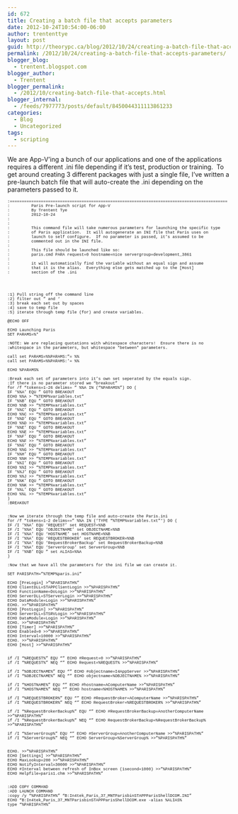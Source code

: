 ```yaml
---
id: 672
title: Creating a batch file that accepts parameters
date: 2012-10-24T10:54:00-06:00
author: trententtye
layout: post
guid: http://theorypc.ca/blog/2012/10/24/creating-a-batch-file-that-accepts-parameters/
permalink: /2012/10/24/creating-a-batch-file-that-accepts-parameters/
blogger_blog:
  - trentent.blogspot.com
blogger_author:
  - Trentent
blogger_permalink:
  - /2012/10/creating-batch-file-that-accepts.html
blogger_internal:
  - /feeds/7977773/posts/default/8450044311113861233
categories:
  - Blog
  - Uncategorized
tags:
  - scripting
---
```

We are App-V&#8217;ing a bunch of our applications and one of the applications requires a different .ini file depending if it&#8217;s test, production or training. &nbsp;To get around creating 3 different packages with just a single file, I&#8217;ve written a pre-launch batch file that will auto-create the .ini depending on the parameters passed to it.

<div>
  <span style="font-family: Courier New, Courier, monospace; font-size: xx-small;">:===========================================================================================</span>
</div>

<div>
  <span style="font-family: Courier New, Courier, monospace; font-size: xx-small;">: &nbsp; &nbsp; &nbsp; &nbsp; Paris Pre-launch script for App-V</span>
</div>

<div>
  <span style="font-family: Courier New, Courier, monospace; font-size: xx-small;">: &nbsp; &nbsp; &nbsp; &nbsp; By Trentent Tye</span>
</div>

<div>
  <span style="font-family: Courier New, Courier, monospace; font-size: xx-small;">: &nbsp; &nbsp; &nbsp; &nbsp; 2012-10-24</span>
</div>

<div>
  <span style="font-family: Courier New, Courier, monospace; font-size: xx-small;">:</span>
</div>

<div>
  <span style="font-family: Courier New, Courier, monospace; font-size: xx-small;">:</span>
</div>

<div>
  <span style="font-family: Courier New, Courier, monospace; font-size: xx-small;">: &nbsp; &nbsp; &nbsp; &nbsp; This command file will take numerous parameters for launching the specific type</span>
</div>

<div>
  <span style="font-family: Courier New, Courier, monospace; font-size: xx-small;">: &nbsp; &nbsp; &nbsp; &nbsp; of Paris application. &nbsp;It will autogenerate an INI file that Paris uses on</span>
</div>

<div>
  <span style="font-family: Courier New, Courier, monospace; font-size: xx-small;">: &nbsp; &nbsp; &nbsp; &nbsp; launch to self configure. &nbsp;If no parameter is passed, it&#8217;s assumed to be</span>
</div>

<div>
  <span style="font-family: Courier New, Courier, monospace; font-size: xx-small;">: &nbsp; &nbsp; &nbsp; &nbsp; commented out in the INI file.</span>
</div>

<div>
  <span style="font-family: Courier New, Courier, monospace; font-size: xx-small;">:&nbsp;</span>
</div>

<div>
  <span style="font-family: Courier New, Courier, monospace; font-size: xx-small;">: &nbsp; &nbsp; &nbsp; &nbsp; This file should be launched like so:</span>
</div>

<div>
  <span style="font-family: Courier New, Courier, monospace; font-size: xx-small;">: &nbsp; &nbsp; &nbsp; &nbsp; paris.cmd PARA request=0 hostname=nice servergroup=development_3861</span>
</div>

<div>
  <span style="font-family: Courier New, Courier, monospace; font-size: xx-small;">:</span>
</div>

<div>
  <span style="font-family: Courier New, Courier, monospace; font-size: xx-small;">: &nbsp; &nbsp; &nbsp; &nbsp; it will automatically find the variable without an equal sign and assume</span>
</div>

<div>
  <span style="font-family: Courier New, Courier, monospace; font-size: xx-small;">: &nbsp; &nbsp; &nbsp; &nbsp; that it is the alias. &nbsp;Everything else gets matched up to the [Host]</span>
</div>

<div>
  <span style="font-family: Courier New, Courier, monospace; font-size: xx-small;">: &nbsp; &nbsp; &nbsp; &nbsp; section of the .ini</span>
</div>

<div>
  <span style="font-family: Courier New, Courier, monospace; font-size: xx-small;"><br /></span>
</div>

<div>
  <span style="font-family: Courier New, Courier, monospace; font-size: xx-small;"><br /></span>
</div>

<div>
  <span style="font-family: Courier New, Courier, monospace; font-size: xx-small;"><br /></span>
</div>

<div>
  <span style="font-family: Courier New, Courier, monospace; font-size: xx-small;"><br /></span>
</div>

<div>
  <span style="font-family: Courier New, Courier, monospace; font-size: xx-small;">:1) Pull string off the command line</span>
</div>

<div>
  <span style="font-family: Courier New, Courier, monospace; font-size: xx-small;">:2) filter out &#8221; and &#8216;</span>
</div>

<div>
  <span style="font-family: Courier New, Courier, monospace; font-size: xx-small;">:3) break each set out by spaces</span>
</div>

<div>
  <span style="font-family: Courier New, Courier, monospace; font-size: xx-small;">:4) save to temp file</span>
</div>

<div>
  <span style="font-family: Courier New, Courier, monospace; font-size: xx-small;">:5) iterate through temp file (for) and create variables.</span>
</div>

<div>
  <span style="font-family: Courier New, Courier, monospace; font-size: xx-small;"><br /></span>
</div>

<div>
  <span style="font-family: Courier New, Courier, monospace; font-size: xx-small;">@ECHO OFF</span>
</div>

<div>
  <span style="font-family: Courier New, Courier, monospace; font-size: xx-small;"><br /></span>
</div>

<div>
  <span style="font-family: Courier New, Courier, monospace; font-size: xx-small;">ECHO Launching Paris</span>
</div>

<div>
  <span style="font-family: Courier New, Courier, monospace; font-size: xx-small;">SET PARAMS=%*</span>
</div>

<div>
  <span style="font-family: Courier New, Courier, monospace; font-size: xx-small;"><br /></span>
</div>

<div>
  <span style="font-family: Courier New, Courier, monospace; font-size: xx-small;">:NOTE: We are replacing quotations with whitespace characters! &nbsp;Ensure there is no</span>
</div>

<div>
  <span style="font-family: Courier New, Courier, monospace; font-size: xx-small;">:whitespace in the parameters, but whitespace *between* parameters.</span>
</div>

<div>
  <span style="font-family: Courier New, Courier, monospace; font-size: xx-small;"><br /></span>
</div>

<div>
  <span style="font-family: Courier New, Courier, monospace; font-size: xx-small;">call set PARAMS=%%PARAMS:&#8221;= %%</span>
</div>

<div>
  <span style="font-family: Courier New, Courier, monospace; font-size: xx-small;">call set PARAMS=%%PARAMS:&#8217;= %%</span>
</div>

<div>
  <span style="font-family: Courier New, Courier, monospace; font-size: xx-small;"><br /></span>
</div>

<div>
  <span style="font-family: Courier New, Courier, monospace; font-size: xx-small;">ECHO %PARAMS%</span>
</div>

<div>
  <span style="font-family: Courier New, Courier, monospace; font-size: xx-small;"><br /></span>
</div>

<div>
  <span style="font-family: Courier New, Courier, monospace; font-size: xx-small;">:Break each set of parameters into it&#8217;s own set seperated by the equals sign.</span>
</div>

<div>
  <span style="font-family: Courier New, Courier, monospace; font-size: xx-small;">:If there is no parameter stored we &#8220;breakout&#8221;</span>
</div>

<div>
  <span style="font-family: Courier New, Courier, monospace; font-size: xx-small;">for /f &#8220;tokens=1-26 delims= &#8221; %%A IN (&#8220;%PARAMS%&#8221;) DO (</span>
</div>

<div>
  <span style="font-family: Courier New, Courier, monospace; font-size: xx-small;">IF &#8216;%%A&#8217; EQU &#8221; GOTO BREAKOUT</span>
</div>

<div>
  <span style="font-family: Courier New, Courier, monospace; font-size: xx-small;">ECHO %%A > &#8220;%TEMP%variables.txt&#8221;</span>
</div>

<div>
  <span style="font-family: Courier New, Courier, monospace; font-size: xx-small;">IF &#8216;%%B&#8217; EQU &#8221; GOTO BREAKOUT</span>
</div>

<div>
  <span style="font-family: Courier New, Courier, monospace; font-size: xx-small;">ECHO %%B >> &#8220;%TEMP%variables.txt&#8221;</span>
</div>

<div>
  <span style="font-family: Courier New, Courier, monospace; font-size: xx-small;">IF &#8216;%%C&#8217; EQU &#8221; GOTO BREAKOUT</span>
</div>

<div>
  <span style="font-family: Courier New, Courier, monospace; font-size: xx-small;">ECHO %%C >> &#8220;%TEMP%variables.txt&#8221;</span>
</div>

<div>
  <span style="font-family: Courier New, Courier, monospace; font-size: xx-small;">IF &#8216;%%D&#8217; EQU &#8221; GOTO BREAKOUT</span>
</div>

<div>
  <span style="font-family: Courier New, Courier, monospace; font-size: xx-small;">ECHO %%D >> &#8220;%TEMP%variables.txt&#8221;</span>
</div>

<div>
  <span style="font-family: Courier New, Courier, monospace; font-size: xx-small;">IF &#8216;%%E&#8217; EQU &#8221; GOTO BREAKOUT</span>
</div>

<div>
  <span style="font-family: Courier New, Courier, monospace; font-size: xx-small;">ECHO %%E >> &#8220;%TEMP%variables.txt&#8221;</span>
</div>

<div>
  <span style="font-family: Courier New, Courier, monospace; font-size: xx-small;">IF &#8216;%%F&#8217; EQU &#8221; GOTO BREAKOUT</span>
</div>

<div>
  <span style="font-family: Courier New, Courier, monospace; font-size: xx-small;">ECHO %%F >> &#8220;%TEMP%variables.txt&#8221;</span>
</div>

<div>
  <span style="font-family: Courier New, Courier, monospace; font-size: xx-small;">IF &#8216;%%G&#8217; EQU &#8221; GOTO BREAKOUT</span>
</div>

<div>
  <span style="font-family: Courier New, Courier, monospace; font-size: xx-small;">ECHO %%G >> &#8220;%TEMP%variables.txt&#8221;</span>
</div>

<div>
  <span style="font-family: Courier New, Courier, monospace; font-size: xx-small;">IF &#8216;%%H&#8217; EQU &#8221; GOTO BREAKOUT</span>
</div>

<div>
  <span style="font-family: Courier New, Courier, monospace; font-size: xx-small;">ECHO %%H >> &#8220;%TEMP%variables.txt&#8221;</span>
</div>

<div>
  <span style="font-family: Courier New, Courier, monospace; font-size: xx-small;">IF &#8216;%%I&#8217; EQU &#8221; GOTO BREAKOUT</span>
</div>

<div>
  <span style="font-family: Courier New, Courier, monospace; font-size: xx-small;">ECHO %%I >> &#8220;%TEMP%variables.txt&#8221;</span>
</div>

<div>
  <span style="font-family: Courier New, Courier, monospace; font-size: xx-small;">IF &#8216;%%J&#8217; EQU &#8221; GOTO BREAKOUT</span>
</div>

<div>
  <span style="font-family: Courier New, Courier, monospace; font-size: xx-small;">ECHO %%J >> &#8220;%TEMP%variables.txt&#8221;</span>
</div>

<div>
  <span style="font-family: Courier New, Courier, monospace; font-size: xx-small;">IF &#8216;%%K&#8217; EQU &#8221; GOTO BREAKOUT</span>
</div>

<div>
  <span style="font-family: Courier New, Courier, monospace; font-size: xx-small;">ECHO %%K >> &#8220;%TEMP%variables.txt&#8221;</span>
</div>

<div>
  <span style="font-family: Courier New, Courier, monospace; font-size: xx-small;">IF &#8216;%%L&#8217; EQU &#8221; GOTO BREAKOUT</span>
</div>

<div>
  <span style="font-family: Courier New, Courier, monospace; font-size: xx-small;">ECHO %%L >> &#8220;%TEMP%variables.txt&#8221;</span>
</div>

<div>
  <span style="font-family: Courier New, Courier, monospace; font-size: xx-small;">)</span>
</div>

<div>
  <span style="font-family: Courier New, Courier, monospace; font-size: xx-small;">:BREAKOUT</span>
</div>

<div>
  <span style="font-family: Courier New, Courier, monospace; font-size: xx-small;"><br /></span>
</div>

<div>
  <span style="font-family: Courier New, Courier, monospace; font-size: xx-small;"><br /></span>
</div>

<div>
  <span style="font-family: Courier New, Courier, monospace; font-size: xx-small;">:Now we iterate through the temp file and auto-create the Paris.ini</span>
</div>

<div>
  <span style="font-family: Courier New, Courier, monospace; font-size: xx-small;">for /f &#8220;tokens=1-2 delims==&#8221; %%A IN (&#8216;TYPE &#8220;%TEMP%variables.txt&#8221;&#8216;) DO (</span>
</div>

<div>
  <span style="font-family: Courier New, Courier, monospace; font-size: xx-small;">IF /I &#8216;%%A&#8217; EQU &#8216;REQUEST&#8217; set REQUEST=%%B</span>
</div>

<div>
  <span style="font-family: Courier New, Courier, monospace; font-size: xx-small;">IF /I &#8216;%%A&#8217; EQU &#8216;OBJECTNAME&#8217; set OBJECTNAME=%%B</span>
</div>

<div>
  <span style="font-family: Courier New, Courier, monospace; font-size: xx-small;">IF /I &#8216;%%A&#8217; EQU &#8216;HOSTNAME&#8217; set HOSTNAME=%%B</span>
</div>

<div>
  <span style="font-family: Courier New, Courier, monospace; font-size: xx-small;">IF /I &#8216;%%A&#8217; EQU &#8216;REQUESTBROKER&#8217; set REQUESTBROKER=%%B</span>
</div>

<div>
  <span style="font-family: Courier New, Courier, monospace; font-size: xx-small;">IF /I &#8216;%%A&#8217; EQU &#8216;RequestBrokerBackup&#8217; set RequestBrokerBackup=%%B</span>
</div>

<div>
  <span style="font-family: Courier New, Courier, monospace; font-size: xx-small;">IF /I &#8216;%%A&#8217; EQU &#8216;ServerGroup&#8217; set ServerGroup=%%B</span>
</div>

<div>
  <span style="font-family: Courier New, Courier, monospace; font-size: xx-small;">IF /I &#8216;%%B&#8217; EQU &#8221; set ALIAS=%%A</span>
</div>

<div>
  <span style="font-family: Courier New, Courier, monospace; font-size: xx-small;">)</span>
</div>

<div>
  <span style="font-family: Courier New, Courier, monospace; font-size: xx-small;"><br /></span>
</div>

<div>
  <span style="font-family: Courier New, Courier, monospace; font-size: xx-small;">:Now that we have all the parameters for the ini file we can create it.</span>
</div>

<div>
  <span style="font-family: Courier New, Courier, monospace; font-size: xx-small;"><br /></span>
</div>

<div>
  <span style="font-family: Courier New, Courier, monospace; font-size: xx-small;">SET PARISPATH=&#8221;%TEMP%paris.ini&#8221;</span>
</div>

<div>
  <span style="font-family: Courier New, Courier, monospace; font-size: xx-small;"><br /></span>
</div>

<div>
  <span style="font-family: Courier New, Courier, monospace; font-size: xx-small;">ECHO [PreLogin] >&#8221;%PARISPATH%&#8221;</span>
</div>

<div>
  <span style="font-family: Courier New, Courier, monospace; font-size: xx-small;">ECHO ClientDLL=STAPPClientLogin >>&#8221;%PARISPATH%&#8221;</span>
</div>

<div>
  <span style="font-family: Courier New, Courier, monospace; font-size: xx-small;">ECHO FunctionName=DoLogin >>&#8221;%PARISPATH%&#8221;</span>
</div>

<div>
  <span style="font-family: Courier New, Courier, monospace; font-size: xx-small;">ECHO ServerDLL=STServerLogin >>&#8221;%PARISPATH%&#8221;</span>
</div>

<div>
  <span style="font-family: Courier New, Courier, monospace; font-size: xx-small;">ECHO DataModule=Login >>&#8221;%PARISPATH%&#8221;</span>
</div>

<div>
  <span style="font-family: Courier New, Courier, monospace; font-size: xx-small;">ECHO. >>&#8221;%PARISPATH%&#8221;</span>
</div>

<div>
  <span style="font-family: Courier New, Courier, monospace; font-size: xx-small;">ECHO [PostLogin] >>&#8221;%PARISPATH%&#8221;</span>
</div>

<div>
  <span style="font-family: Courier New, Courier, monospace; font-size: xx-small;">ECHO ServerDLL=STSRVLogin >>&#8221;%PARISPATH%&#8221;</span>
</div>

<div>
  <span style="font-family: Courier New, Courier, monospace; font-size: xx-small;">ECHO DataModule=Login >>&#8221;%PARISPATH%&#8221;</span>
</div>

<div>
  <span style="font-family: Courier New, Courier, monospace; font-size: xx-small;">ECHO. >>&#8221;%PARISPATH%&#8221;</span>
</div>

<div>
  <span style="font-family: Courier New, Courier, monospace; font-size: xx-small;">ECHO [Timer] >>&#8221;%PARISPATH%&#8221;</span>
</div>

<div>
  <span style="font-family: Courier New, Courier, monospace; font-size: xx-small;">ECHO Enabled=0 >>&#8221;%PARISPATH%&#8221;</span>
</div>

<div>
  <span style="font-family: Courier New, Courier, monospace; font-size: xx-small;">ECHO Interval=10000 >>&#8221;%PARISPATH%&#8221;</span>
</div>

<div>
  <span style="font-family: Courier New, Courier, monospace; font-size: xx-small;">ECHO. >>&#8221;%PARISPATH%&#8221;</span>
</div>

<div>
  <span style="font-family: Courier New, Courier, monospace; font-size: xx-small;">ECHO [Host] >>&#8221;%PARISPATH%&#8221;</span>
</div>

<div>
  <span style="font-family: Courier New, Courier, monospace; font-size: xx-small;"><br /></span>
</div>

<div>
  <span style="font-family: Courier New, Courier, monospace; font-size: xx-small;"><br /></span>
</div>

<div>
  <span style="font-family: Courier New, Courier, monospace; font-size: xx-small;">if /I &#8220;%REQUEST%&#8221; EQU &#8220;&#8221; ECHO #Request=0 >>&#8221;%PARISPATH%&#8221;</span>
</div>

<div>
  <span style="font-family: Courier New, Courier, monospace; font-size: xx-small;">if /I &#8220;%REQUEST%&#8221; NEQ &#8220;&#8221; ECHO Request=%REQUEST% >>&#8221;%PARISPATH%&#8221;</span>
</div>

<div>
  <span style="font-family: Courier New, Courier, monospace; font-size: xx-small;"><br /></span>
</div>

<div>
  <span style="font-family: Courier New, Courier, monospace; font-size: xx-small;">if /I &#8220;%OBJECTNAME%&#8221; EQU &#8220;&#8221; ECHO #objectname=I4AppServer >>&#8221;%PARISPATH%&#8221;</span>
</div>

<div>
  <span style="font-family: Courier New, Courier, monospace; font-size: xx-small;">if /I &#8220;%OBJECTNAME%&#8221; NEQ &#8220;&#8221; ECHO objectname=%OBJECTNAME% >>&#8221;%PARISPATH%&#8221;</span>
</div>

<div>
  <span style="font-family: Courier New, Courier, monospace; font-size: xx-small;"><br /></span>
</div>

<div>
  <span style="font-family: Courier New, Courier, monospace; font-size: xx-small;">if /I &#8220;%HOSTNAME%&#8221; EQU &#8220;&#8221; ECHO #hostname=AComputerName >>&#8221;%PARISPATH%&#8221;</span>
</div>

<div>
  <span style="font-family: Courier New, Courier, monospace; font-size: xx-small;">if /I &#8220;%HOSTNAME%&#8221; NEQ &#8220;&#8221; ECHO hostname=%HOSTNAME% >>&#8221;%PARISPATH%&#8221;</span>
</div>

<div>
  <span style="font-family: Courier New, Courier, monospace; font-size: xx-small;"><br /></span>
</div>

<div>
  <span style="font-family: Courier New, Courier, monospace; font-size: xx-small;">if /I &#8220;%REQUESTBROKER%&#8221; EQU &#8220;&#8221; ECHO #RequestBroker=AComputerName >>&#8221;%PARISPATH%&#8221;</span>
</div>

<div>
  <span style="font-family: Courier New, Courier, monospace; font-size: xx-small;">if /I &#8220;%REQUESTBROKER%&#8221; NEQ &#8220;&#8221; ECHO RequestBroker=%REQUESTBROKER% >>&#8221;%PARISPATH%&#8221;</span>
</div>

<div>
  <span style="font-family: Courier New, Courier, monospace; font-size: xx-small;"><br /></span>
</div>

<div>
  <span style="font-family: Courier New, Courier, monospace; font-size: xx-small;">if /I &#8220;%RequestBrokerBackup%&#8221; EQU &#8220;&#8221; ECHO #RequestBrokerBackup=AnotherComputerName >>&#8221;%PARISPATH%&#8221;</span>
</div>

<div>
  <span style="font-family: Courier New, Courier, monospace; font-size: xx-small;">if /I &#8220;%RequestBrokerBackup%&#8221; NEQ &#8220;&#8221; ECHO RequestBrokerBackup=%RequestBrokerBackup% >>&#8221;%PARISPATH%&#8221;</span>
</div>

<div>
  <span style="font-family: Courier New, Courier, monospace; font-size: xx-small;"><br /></span>
</div>

<div>
  <span style="font-family: Courier New, Courier, monospace; font-size: xx-small;">if /I &#8220;%ServerGroup%&#8221; EQU &#8220;&#8221; ECHO #ServerGroup=AnotherComputerName >>&#8221;%PARISPATH%&#8221;</span>
</div>

<div>
  <span style="font-family: Courier New, Courier, monospace; font-size: xx-small;">if /I &#8220;%ServerGroup%&#8221; NEQ &#8220;&#8221; ECHO ServerGroup=%ServerGroup% >>&#8221;%PARISPATH%&#8221;</span>
</div>

<div>
  <span style="font-family: Courier New, Courier, monospace; font-size: xx-small;"><br /></span>
</div>

<div>
  <span style="font-family: Courier New, Courier, monospace; font-size: xx-small;"><br /></span>
</div>

<div>
  <span style="font-family: Courier New, Courier, monospace; font-size: xx-small;">ECHO. >>&#8221;%PARISPATH%&#8221;</span>
</div>

<div>
  <span style="font-family: Courier New, Courier, monospace; font-size: xx-small;">ECHO [Settings] >>&#8221;%PARISPATH%&#8221;</span>
</div>

<div>
  <span style="font-family: Courier New, Courier, monospace; font-size: xx-small;">ECHO MaxLookup=200 >>&#8221;%PARISPATH%&#8221;</span>
</div>

<div>
  <span style="font-family: Courier New, Courier, monospace; font-size: xx-small;">ECHO NotifyInterval=30000 >>&#8221;%PARISPATH%&#8221;</span>
</div>

<div>
  <span style="font-family: Courier New, Courier, monospace; font-size: xx-small;">ECHO #Interval between refresh of InBox screen (1second=1000) >>&#8221;%PARISPATH%&#8221;</span>
</div>

<div>
  <span style="font-family: Courier New, Courier, monospace; font-size: xx-small;">ECHO Helpfile=paris1.chm >>&#8221;%PARISPATH%&#8221;</span>
</div>

<div>
  <span style="font-family: Courier New, Courier, monospace; font-size: xx-small;"><br /></span>
</div>

<div>
  <span style="font-family: Courier New, Courier, monospace; font-size: xx-small;"><br /></span>
</div>

<div>
  <span style="font-family: Courier New, Courier, monospace; font-size: xx-small;">:ADD COPY COMMAND</span>
</div>

<div>
  <span style="font-family: Courier New, Courier, monospace; font-size: xx-small;">:ADD LAUNCH COMMAND</span>
</div>

<div>
  <span style="font-family: Courier New, Courier, monospace; font-size: xx-small;">:copy /y &#8220;%PARISPATH%&#8221; &#8220;B:In4tek_Paris_37_MNTParisbinSTAPPParisShellDCOM.INI&#8221;</span>
</div>

<div>
  <span style="font-family: Courier New, Courier, monospace; font-size: xx-small;">ECHO &#8220;B:In4tek_Paris_37_MNTParisbinSTAPPParisShellDCOM.exe -alias %ALIAS%</span>
</div>

<div>
  <span style="font-family: Courier New, Courier, monospace; font-size: xx-small;">type &#8220;%PARISPATH%&#8221;</span>
</div>

<div>
</div>

<div>
</div>

<!-- AddThis Advanced Settings generic via filter on the_content -->

<!-- AddThis Share Buttons generic via filter on the_content -->